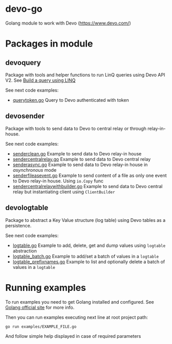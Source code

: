# devo-go
Golang module to work with Devo (https://www.devo.com/)

# Packages in module

## devoquery

Package with tools and helper functions to run LinQ queries using Devo API V2. See [Build a query using LINQ](https://docs.devo.com/confluence/ndt/searching-data/building-a-query/build-a-query-using-linq)

See next code examples:
* [querytoken.go](./examples/querytoken.go) Query to Devo authenticated with token

## devosender

Package with tools to send data to Devo to central relay or through relay-in-house.

See next code examples:
* [senderclean.go](./examples/senderclean.go) Example to send data to Devo relay-in house
* [sendercentralrelay.go](./examples/sendercentralrelay.go) Example to send data to Devo central relay
* [senderasync.go](./examples/senderasync.go) Example to send data to Devo relay-in house in _asynchronous_ mode
* [senderfileasevent.go](./examples/senderfileasevent.go) Example to send content of a file as only one event to Devo relay-in house. Using `io.Copy` func
* [sendercentralrelaywithbuilder.go](./examples/sendercentralrelaywithbuilder.go) Example to send data to Devo central relay but instantiating client using `ClientBuilder`

## devologtable

Package to abstract a Key Value structure (log table) using Devo tables as a persistence.

See next code examples:
* [logtable.go](./examples/logtable.go) Example to add, delete, get and dump values using `logtable` abstraction
* [logtable_batch.go](./examples/logtable_batch.go) Example to add/set a batch of values in a `logtable`
* [logtable_prefixnames.go](./examples/logtable_prefixnames.go) Example to list and optionally delete a batch of values in a `logtable`

# Running examples

To run examples you need to get Golang installed and configured. See [Golang official site](https://golang.org/) for more info.

Then you can run examples executing next line at root project path:
```bash
go run examples/EXAMPLE_FILE.go
```

And follow simple help displayed in case of required parameters
